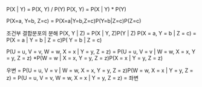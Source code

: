 P(X | Y) = P(X, Y) / P(Y)
P(X, Y) = P(X | Y) * P(Y)

P(X=a, Y=b, Z=c) = P(X=a|Y=b,Z=c)P(Y=b|Z=c)P(Z=c)

조건부 결합분포의 분해
P(X, Y | Z) = P(X | Y, Z)P(Y | Z)
P(X = a, Y = b | Z = c) = P(X = a | Y = b | Z = c)P( Y = b | Z = c)

P(U = u, V = v, W = w, X = x | Y = y, Z = z)
= P(U = u, V = v | W = w, X = x, Y = y, Z = z)
*P(W = w | X = x, Y = y, Z = z)P(X = x | Y = y, Z = z)

우변 = P(U = u, V = v | W = w, X = x, Y = y, Z = z)P(W = w, X = x | Y = y, Z = z)
= P(U = u, V = v, W = w, X = x | Y = y, Z = z) = 좌변